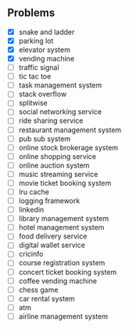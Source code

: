 ## Problems
- [x] snake and ladder
- [x] parking lot
- [x] elevator system
- [x] vending machine
- [ ] traffic signal
- [ ] tic tac toe
- [ ] task management system
- [ ] stack overflow
- [ ] splitwise
- [ ] social networking service
- [ ] ride sharing service
- [ ] restaurant management system
- [ ] pub sub system
- [ ] online stock brokerage system
- [ ] online shopping service
- [ ] online auction system
- [ ] music streaming service
- [ ] movie ticket booking system
- [ ] lru cache
- [ ] logging framework
- [ ] linkedin
- [ ] library management system
- [ ] hotel management system
- [ ] food delivery service
- [ ] digital wallet service
- [ ] cricinfo
- [ ] course registration system
- [ ] concert ticket booking system
- [ ] coffee vending machine
- [ ] chess game
- [ ] car rental system
- [ ] atm
- [ ] airline management system

